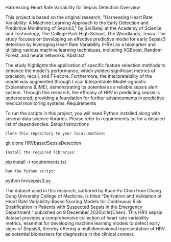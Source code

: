 Harnessing Heart Rate Variability for Sepsis Detection
Overview

This project is based on the original research, "Harnessing Heart Rate Variability: A Machine Learning Approach to the Early Detection and Predictive Monitoring of Sepsis3," by Sai Balaji at the Academy of Science and Technology, The College Park High School, The Woodlands, Texas. The study focuses on developing an effective predictive model for early Sepsis3 detection by leveraging Heart Rate Variability (HRV) as a biomarker and utilizing various machine learning techniques, including XGBoost, Random Forest, and neural networks.
Abstract

The study highlights the application of specific feature selection methods to enhance the model's performance, which yielded significant metrics of precision, recall, and F1-score. Furthermore, the interpretability of the model was augmented through Local Interpretable Model-agnostic Explanations (LIME), demonstrating its potential as a reliable sepsis alert system. Through this research, the efficacy of HRV in predicting sepsis is underscored, providing a foundation for further advancements in predictive medical monitoring systems.
Requirements

To run the scripts in this project, you will need Python installed along with several data science libraries. Please refer to requirements.txt for a detailed list of dependencies.
Setup Instructions

    Clone this repository to your local machine:

git clone HRVbasedSepsisDetection

    Install the required libraries:

pip install -r requirements.txt

    Run the Python script:

python hrvsepsis3.py

The dataset used in this research, authored by Kuan-Fu Chen from Chang Gung University College of Medicine, is titled “Derivation and Validation of Heart Rate Variability-Based Scoring Models for Continuous Risk Stratification in Patients with Suspected Sepsis in the Emergency Department,” published on 9 December 2020\cite{Chen}. This HRV sepsis dataset provides a comprehensive collection of heart rate variability metrics, essential for developing machine learning models to detect early signs of Sepsis3, thereby offering a multidimensional representation of HRV as potential biomarkers for diagnostics in the clinical context.
